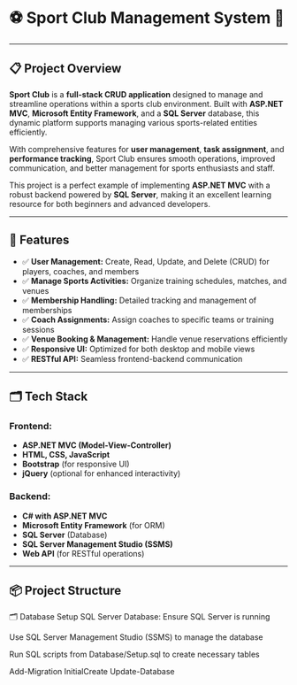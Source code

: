 # ⚽ **Sport Club Management System** 🏀  

---

## 📋 **Project Overview**  

**Sport Club** is a **full-stack CRUD application** designed to manage and streamline operations within a sports club environment. Built with **ASP.NET MVC**, **Microsoft Entity Framework**, and a **SQL Server** database, this dynamic platform supports managing various sports-related entities efficiently.  

With comprehensive features for **user management**, **task assignment**, and **performance tracking**, Sport Club ensures smooth operations, improved communication, and better management for sports enthusiasts and staff.  

This project is a perfect example of implementing **ASP.NET MVC** with a robust backend powered by **SQL Server**, making it an excellent learning resource for both beginners and advanced developers.  

---

## 🚀 **Features**  

- ✅ **User Management:** Create, Read, Update, and Delete (CRUD) for players, coaches, and members  
- ✅ **Manage Sports Activities:** Organize training schedules, matches, and venues  
- ✅ **Membership Handling:** Detailed tracking and management of memberships  
- ✅ **Coach Assignments:** Assign coaches to specific teams or training sessions  
- ✅ **Venue Booking & Management:** Handle venue reservations efficiently  
- ✅ **Responsive UI:** Optimized for both desktop and mobile views  
- ✅ **RESTful API:** Seamless frontend-backend communication  

---

## 🗂️ **Tech Stack**  

### **Frontend:**  
- **ASP.NET MVC (Model-View-Controller)**  
- **HTML, CSS, JavaScript**  
- **Bootstrap** (for responsive UI)  
- **jQuery** (optional for enhanced interactivity)  

### **Backend:**  
- **C# with ASP.NET MVC**  
- **Microsoft Entity Framework** (for ORM)  
- **SQL Server** (Database)  
- **SQL Server Management Studio (SSMS)**  
- **Web API** (for RESTful operations)  

---

## 📦 **Project Structure**  


🗂️ Database Setup
SQL Server Database:
Ensure SQL Server is running

Use SQL Server Management Studio (SSMS) to manage the database

Run SQL scripts from Database/Setup.sql to create necessary tables


Add-Migration InitialCreate
Update-Database


